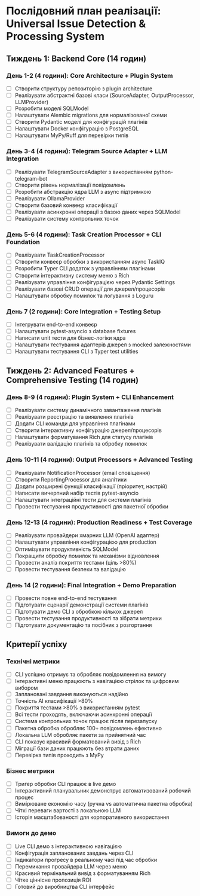 # Послідовний план реалізації: Universal Issue Detection & Processing System

## Тиждень 1: Backend Core (14 годин)

### День 1-2 (4 години): Core Architecture + Plugin System
- [ ] Створити структуру репозиторію з plugin architecture
- [ ] Реалізувати абстрактні базові класи (SourceAdapter, OutputProcessor, LLMProvider)
- [ ] Розробити моделі SQLModel
- [ ] Налаштувати Alembic migrations для нормалізованої схеми
- [ ] Створити Pydantic моделі для конфігурацій плагінів
- [ ] Налаштувати Docker конфігурацію з PostgreSQL
- [ ] Налаштувати MyPy/Ruff для перевірки типів

### День 3-4 (4 години): Telegram Source Adapter + LLM Integration
- [ ] Реалізувати TelegramSourceAdapter з використанням python-telegram-bot
- [ ] Створити рівень нормалізації повідомлень
- [ ] Розробити абстракцію ядра LLM з async підтримкою
- [ ] Реалізувати OllamaProvider
- [ ] Створити базовий конвеєр класифікації
- [ ] Реалізувати асинхронні операції з базою даних через SQLModel
- [ ] Реалізувати систему контрольних точок

### День 5-6 (4 години): Task Creation Processor + CLI Foundation
- [ ] Реалізувати TaskCreationProcessor
- [ ] Створити конвеєр обробки з використанням async TaskIQ
- [ ] Розробити Typer CLI додаток з управлінням плагінами
- [ ] Створити інтерактивну систему меню з Rich
- [ ] Реалізувати управління конфігурацією через Pydantic Settings
- [ ] Реалізувати базові CRUD операції для джерел/процесорів
- [ ] Налаштувати обробку помилок та логування з Loguru

### День 7 (2 години): Core Integration + Testing Setup
- [ ] Інтегрувати end-to-end конвеєр
- [ ] Налаштувати pytest-asyncio з database fixtures
- [ ] Написати unit тести для бізнес-логіки ядра
- [ ] Налаштувати тестування адаптерів джерел з mocked залежностями
- [ ] Налаштувати тестування CLI з Typer test utilities

## Тиждень 2: Advanced Features + Comprehensive Testing (14 годин)

### День 8-9 (4 години): Plugin System + CLI Enhancement
- [ ] Реалізувати систему динамічного завантаження плагінів
- [ ] Реалізувати реєстрацію та виявлення плагінів
- [ ] Додати CLI команди для управління плагінами
- [ ] Створити інтерактивну конфігурацію джерел/процесорів
- [ ] Налаштувати форматування Rich для статусу плагінів
- [ ] Реалізувати валідацію плагінів та обробку помилок

### День 10-11 (4 години): Output Processors + Advanced Testing
- [ ] Реалізувати NotificationProcessor (email сповіщення)
- [ ] Створити ReportingProcessor для аналітики
- [ ] Додати розширені функції класифікації (пріоритет, настрій)
- [ ] Написати вичерпний набір тестів pytest-asyncio
- [ ] Налаштувати інтеграційні тести для системи плагінів
- [ ] Провести тестування продуктивності для пакетної обробки

### День 12-13 (4 години): Production Readiness + Test Coverage
- [ ] Реалізувати провайдери хмарних LLM (OpenAI адаптер)
- [ ] Налаштувати управління конфігурацією для production
- [ ] Оптимізувати продуктивність SQLModel
- [ ] Покращити обробку помилок та механізми відновлення
- [ ] Провести аналіз покриття тестами (ціль >80%)
- [ ] Провести тестування безпеки та валідацію

### День 14 (2 години): Final Integration + Demo Preparation
- [ ] Провести повне end-to-end тестування
- [ ] Підготувати сценарії демонстрації системи плагінів
- [ ] Підготувати демо CLI з обробкою кількох джерел
- [ ] Провести тестування продуктивності та зібрати метрики
- [ ] Підготувати документацію та посібник з розгортання

## Критерії успіху

### Технічні метрики
- [ ] CLI успішно отримує та обробляє повідомлення на вимогу
- [ ] Інтерактивні меню працюють з навігацією стрілок та цифровим вибором
- [ ] Заплановані завдання виконуються надійно
- [ ] Точність AI класифікації >80%
- [ ] Покриття тестами >80% з використанням pytest
- [ ] Всі тести проходять, включаючи асинхронні операції
- [ ] Система контрольних точок працює після перезапуску
- [ ] Пакетна обробка обробляє 100+ повідомлень ефективно
- [ ] Локальна LLM обробляє пакети за прийнятний час
- [ ] CLI показує красивий форматований вивід з Rich
- [ ] Міграції бази даних працюють без втрати даних
- [ ] Перевірка типів проходить з MyPy

### Бізнес метрики
- [ ] Тригер обробки CLI працює в live демо
- [ ] Інтерактивний планувальник демонструє автоматизований робочий процес
- [ ] Вимірюване економію часу (ручна vs автоматична пакетна обробка)
- [ ] Чіткі переваги вартості з локальною LLM
- [ ] Історія масштабованості для корпоративного використання

### Вимоги до демо
- [ ] Live CLI демо з інтерактивною навігацією
- [ ] Конфігурація запланованих завдань через CLI
- [ ] Індикатори прогресу в реальному часі під час обробки
- [ ] Перемикання провайдера LLM через меню
- [ ] Красивий термінальний вивід з форматуванням Rich
- [ ] Чітке ціннісне пропозиція ROI
- [ ] Готовий до виробництва CLI інтерфейс